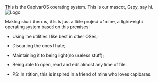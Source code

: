 This is the CapivarOS operating system.
This is our mascot, Gapy, say hi. ![Logo](https://github.com/r0bertinho/capivarOS/assets/112725039/e4619a98-da3f-4db4-b4b5-1d6316e7bdd4)

Making short therms, this is just a little project of mine, a lightweight operating system based on this premises:
-   Using the utilities I like best in other OSes;
-   Discarting the ones I hate;
-   Maintaining it to being light(no useless stuff);
-   Being able to open, read and edit almost any time of file.

-   PS: In atition, this is inspired in a friend of mine who loves capibaras.
